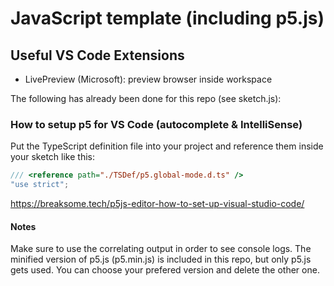 # JavaScript template (including p5.js)

## Useful VS Code Extensions
 - LivePreview (Microsoft): preview browser inside workspace

The following has already been done for this repo (see sketch.js):

### How to setup p5 for VS Code (autocomplete & IntelliSense)
Put the TypeScript definition file into your project and reference them inside your sketch like this:

```js
/// <reference path="./TSDef/p5.global-mode.d.ts" />
"use strict";
```

<https://breaksome.tech/p5js-editor-how-to-set-up-visual-studio-code/>

#### Notes
Make sure to use the correlating output in order to see console logs.
The minified version of p5.js (p5.min.js) is included in this repo, but only p5.js gets used. You can choose your prefered version and delete the other one.
